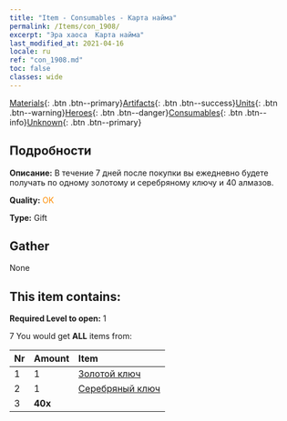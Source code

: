```yaml
---
title: "Item - Consumables - Карта найма"
permalink: /Items/con_1908/
excerpt: "Эра хаоса  Карта найма"
last_modified_at: 2021-04-16
locale: ru
ref: "con_1908.md"
toc: false
classes: wide
---
```

 [Materials](/ru/Items/){: .btn .btn--primary}[Artifacts](/ru/Items/Artifacts/){: .btn .btn--success}[Units](/ru/Items/Units/){: .btn .btn--warning}[Heroes](/ru/Items/Heroes/){: .btn .btn--danger}[Consumables](/ru/Items/Consumables/){: .btn .btn--info}[Unknown](/ru/Items/Unknown/){: .btn .btn--primary}

## Подробности
 **Описание:** В течение 7 дней после покупки вы ежедневно будете получать по одному золотому и серебряному ключу и 40 алмазов.

 **Quality:** <span style="color: #FF8C00">OK</span>

 **Type:** Gift

## Gather

  None

## This item contains:

 **Required Level to open:** 1

 7 You would get **ALL** items  from:

  | Nr | Amount |     Item    |
  |:---|:-------|:------------|
  | 1 | 1 | [Золотой ключ](/ru/Items/con_783/) |  | 
  | 2 | 1 | [Серебряный ключ](/ru/Items/con_693/) |  | 
  | 3 |  **40x** | <i class="fas fa-gem"/> |  | 
